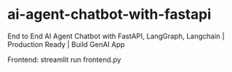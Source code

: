 # ai-agent-chatbot-with-fastapi

End to End AI Agent Chatbot with FastAPI, LangGraph, Langchain | Production Ready | Build GenAI App

Frontend: streamlit run frontend.py
